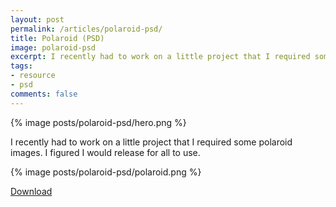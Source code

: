 ```yaml
---
layout: post
permalink: /articles/polaroid-psd/
title: Polaroid (PSD)
image: polaroid-psd
excerpt: I recently had to work on a little project that I required some polaroid images. I figured I would release for all to use.
tags:
- resource
- psd
comments: false
---
```


<div class="hero">{% image posts/polaroid-psd/hero.png %}</div>

<p>I recently had to work on a little project that I required some polaroid images. I figured I would release for all to use.</p>
<p>{% image posts/polaroid-psd/polaroid.png %}</p>
<p><a href="/downloads/polaroid.zip" class="btn">Download</a></p>
